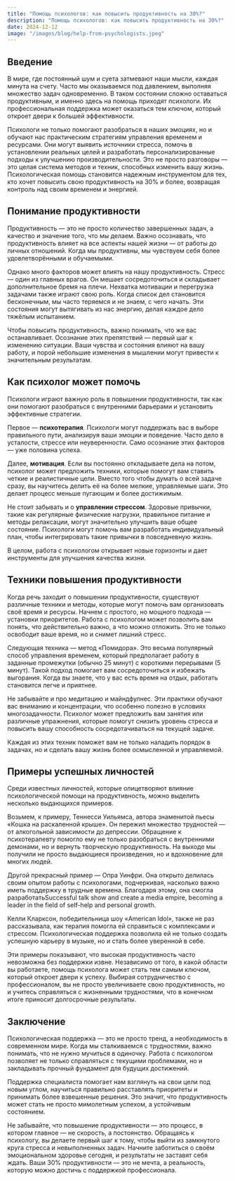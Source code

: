 ```yaml
---  
title: "Помощь психологов: как повысить продуктивность на 30%?"  
description: "Помощь психологов: как повысить продуктивность на 30%?"  
date: 2024-12-12
image: "/images/blog/help-from-psychologists.jpeg" 
---
```


## Введение

В мире, где постоянный шум и суета затмевают наши мысли, каждая минута на счету. Часто мы оказываемся под давлением, выполняя множество задач одновременно. В таком состоянии сложно оставаться продуктивным, и именно здесь на помощь приходят психологи. Их профессиональная поддержка может оказаться тем ключом, который откроет двери к большей эффективности.

Психологи не только помогают разобраться в наших эмоциях, но и обучают нас практическим стратегиям управления временем и ресурсами. Они могут выявить источники стресса, помочь в установлении реальных целей и разработать персонализированные подходы к улучшению производительности. Это не просто разговоры — это целая система методов и техник, способных изменить вашу жизнь. Психологическая помощь становится надежным инструментом для тех, кто хочет повысить свою продуктивность на 30% и более, возвращая контроль над своим временем и энергией.
## Понимание продуктивности

Продуктивность — это не просто количество завершенных задач, а качество и значение того, что мы делаем. Важно осознавать, что продуктивность влияет на все аспекты нашей жизни — от работы до личных отношений. Когда мы продуктивны, мы чувствуем себя более удовлетворёнными и обучаемыми.

Однако много факторов может влиять на нашу продуктивность. Стресс — один из главных врагов. Он мешает сосредоточиться и складывает дополнительное бремя на плечи. Нехватка мотивации и перегрузка задачами также играют свою роль. Когда список дел становится бесконечным, мы часто теряемся и не знаем, с чего начать. Эти состояния могут вытягивать из нас энергию, делая каждое дело тяжёлым испытанием.

Чтобы повысить продуктивность, важно понимать, что же вас останавливает. Осознание этих препятствий — первый шаг к изменению ситуации. Ваши чувства и состояния влияют на вашу работу, и порой небольшие изменения в мышлении могут привести к значительным результатам.
## Как психолог может помочь

Психологи играют важную роль в повышении продуктивности, так как они помогают разобраться с внутренними барьерами и установить эффективные стратегии. 

Первое — **психотерапия**. Психологи могут поддержать вас в выборе правильного пути, анализируя ваши эмоции и поведение. Часто дело в усталости, стрессе или неуверенности. Само осознание этих факторов — уже половина успеха.

Далее, **мотивация**. Если вы постоянно откладываете дела на потом, психолог может предложить техники, которые помогут вам ставить четкие и реалистичные цели. Вместо того чтобы думать о всей задаче сразу, вы научитесь делить её на более мелкие, управляемые шаги. Это делает процесс меньше пугающим и более достижимым.

Не стоит забывать и о **управлении стрессом**. Здоровые привычки, такие как регулярные физические нагрузки, правильное питание и методы релаксации, могут значительно улучшить ваше общее состояние. Психологи могут помочь вам разработать индивидуальный план, чтобы интегрировать такие привычки в повседневную жизнь.

В целом, работа с психологом открывает новые горизонты и дает инструменты для улучшения качества жизни.
## Техники повышения продуктивности

Когда речь заходит о повышении продуктивности, существуют различные техники и методы, которые могут помочь вам организовать своё время и ресурсы. Начнем с простого, но мощного подхода — установки приоритетов. Работа с психологом может позволить вам понять, что действительно важно, а что можно отложить. Это не только освободит ваше время, но и снимет лишний стресс.

Следующая техника — метод «Помидора». Это весьма популярный способ управления временем, который предполагает работу в заданные промежутки (обычно 25 минут) с короткими перерывами (5 минут). Такой подход помогает вам сосредоточиться и избежать выгорания. Когда вы знаете, что у вас есть время на отдых, работать становится легче и приятнее.

Не забывайте и про медитацию и майндфулнес. Эти практики обучают вас вниманию и концентрации, что особенно полезно в условиях многозадачности. Психолог может предложить вам занятия или различные упражнения, которые помогут снизить уровень стресса и повысить вашу способность сосредотачиваться на текущей задаче.

Каждая из этих техник поможет вам не только наладить порядок в задачах, но и сделать вашу жизнь более осмысленной и управляемой.
## Примеры успешных личностей

Среди известных личностей, которые олицетворяют влияние психологической помощи на продуктивность, можно выделить несколько выдающихся примеров. 

Возьмем, к примеру, Теннесси Уильямса, автора знаменитой пьесы «Кошка на раскаленной крыше». Он пережил множество трудностей — от алкогольной зависимости до депрессии. Обращение к психотерапевту помогло ему не только разобраться с внутренними демонами, но и вернуть творческую продуктивность. На выходе мы получили не просто выдающиеся произведения, но и вдохновение для многих людей.

Другой прекрасный пример — Опра Уинфри. Она открыто делилась своим опытом работы с психологами, подчеркивая, насколько важно иметь поддержку в трудные времена. Благодаря этому, она смогла разработатьSuccessful talk show and create a media empire, becoming a leader in the field of self-help and personal growth.

Келли Кларксон, победительница шоу «American Idol», также не раз рассказывала, как терапия помогла ей справиться с комплексами и стрессом. Психологическая поддержка позволила ей не только создать успешную карьеру в музыке, но и стать более уверенной в себе.

Эти примеры показывают, что высокая продуктивность часто невозможна без поддержки извне. Независимо от того, в какой области вы работаете, помощь психолога может стать тем самым ключом, который откроет двери к успеху. Выбирая сотрудничество с профессионалом, вы не просто увеличиваете свою продуктивность, но и учитесь справляться с жизненными трудностями, что в конечном итоге приносит долгосрочные результаты.
## Заключение

Психологическая поддержка — это не просто тренд, а необходимость в современном мире. Когда мы сталкиваемся с трудностями, важно понимать, что не нужно мучиться в одиночку. Работа с психологом позволяет не только справляться с текущими проблемами, но и закладывать прочный фундамент для будущих достижений.

Поддержка специалиста помогает нам взглянуть на свои цели под новым углом, научиться правильно расставлять приоритеты и принимать более взвешенные решения. Это значит, что продуктивность может стать не просто мимолетным успехом, а устойчивым состоянием.

Не забывайте, что повышение продуктивности — это процесс, в котором главное — не скорость, а постоянство. Обращаясь к психологу, вы делаете первый шаг к тому, чтобы выйти из замкнутого круга стресса и невыполненных задач. Начните заботиться о своём эмоциональном здоровье сегодня, и результаты не заставят себя ждать. Ваши 30% продуктивности — это не мечта, а реальность, которую можно достичь с поддержкой профессионала.